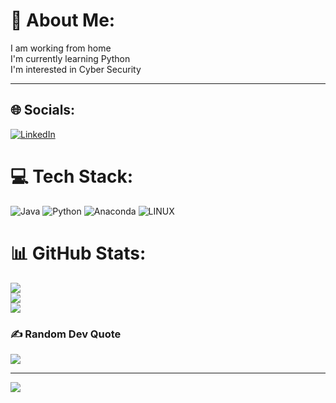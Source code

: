 # 💫 About Me:
I am working from home<br>I'm currently learning Python<br>I'm interested in Cyber Security

---


## 🌐 Socials:
[![LinkedIn](https://img.shields.io/badge/LinkedIn-%230077B5.svg?logo=linkedin&logoColor=white)](https://linkedin.com/in/https://www.linkedin.com/in/h%C3%BCseyin-ince/) 

# 💻 Tech Stack:
![Java](https://img.shields.io/badge/java-%23ED8B00.svg?style=for-the-badge&logo=java&logoColor=white) ![Python](https://img.shields.io/badge/python-3670A0?style=for-the-badge&logo=python&logoColor=ffdd54) ![Anaconda](https://img.shields.io/badge/Anaconda-%2344A833.svg?style=for-the-badge&logo=anaconda&logoColor=white) ![LINUX](https://img.shields.io/badge/Linux-FCC624?style=for-the-badge&logo=linux&logoColor=black)
# 📊 GitHub Stats:
![](https://github-readme-stats.vercel.app/api?username=hthin&theme=vue-dark&hide_border=false&include_all_commits=false&count_private=false)<br/>
![](https://github-readme-streak-stats.herokuapp.com/?user=hthin&theme=vue-dark&hide_border=false)<br/>
![](https://github-readme-stats.vercel.app/api/top-langs/?username=hthin&theme=vue-dark&hide_border=false&include_all_commits=false&count_private=false&layout=compact)

### ✍️ Random Dev Quote
![](https://quotes-github-readme.vercel.app/api?type=horizontal&theme=tokyonight)

---
[![](https://visitcount.itsvg.in/api?id=hthin&icon=0&color=0)](https://visitcount.itsvg.in)

<!-- Proudly created with GPRM ( https://gprm.itsvg.in ) -->

